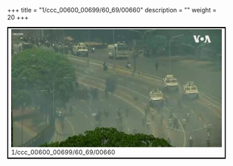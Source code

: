 +++
title = "1/ccc_00600_00699/60_69/00660"
description = ""
weight = 20
+++

<table style="border:2px solid black;max-width:800px;max-height:800px;" 
><tr><td>
<img class="center-fit-jpg"
src="/jpg_/aaa_20190430_NxaOmWaI8sI_00659.jpg">
1/ccc_00600_00699/60_69/00660
</img></td></tr></table>
